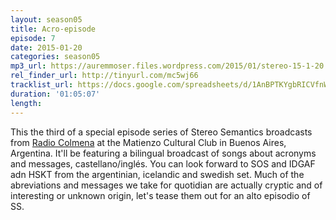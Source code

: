```yaml
---
layout: season05
title: Acro-episode
episode: 7
date: 2015-01-20
categories: season05
mp3_url: https://auremmoser.files.wordpress.com/2015/01/stereo-15-1-20.mp3
rel_finder_url: http://tinyurl.com/mc5wj66
tracklist_url: https://docs.google.com/spreadsheets/d/1AnBPTKYgbRICVfnWy8lh2XAfNTw8cQFm6TVHdbUXQa0/edit#gid=47
duration: '01:05:07'
length:
---
```


This the third of a special episode series of Stereo Semantics broadcasts from [Radio Colmena](http://www.radiocolmena.com.ar/) at the Matienzo Cultural Club in Buenos Aires, Argentina. It'll be featuring a bilingual broadcast of songs about acronyms and messages, castellano/inglés. You can look forward to SOS and IDGAF adn HSKT from the argentinian, icelandic and swedish set. Much of the abreviations and messages we take for quotidian are actually cryptic and of interesting or unknown origin, let's tease them out for an alto episodio of SS.
